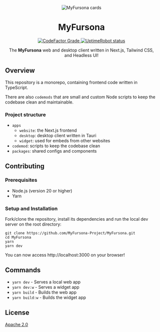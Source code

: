 <div align="center">
  <img alt="MyFursona cards" src="https://github.com/MyFursona-Project/MyFursona/assets/94678583/0cc5e73f-3197-4170-906b-30a64063569a">
</div>

<h1 align="center">MyFursona</h1>

<div align="center">
  <a href="https://www.codefactor.io/repository/github/MyFursona-Project/MyArtverse">
    <img alt="CodeFactor Grade" src="https://img.shields.io/codefactor/grade/github/MyFursona-Project/MyArtverse">
  </a>
  <a href="https://stats.uptimerobot.com/rlVXRfwrKz">
    <img alt="UptimeRobot status" src="https://img.shields.io/uptimerobot/status/m794028551-c8c7591f5785702785b52996">
  </a>
</div>

<p align="center">
  The <strong>MyFursona</strong> web and desktop client
  written in Next.js, Tailwind CSS, and Headless UI!
</p>

## Overview

This repository is a monorepo, containing frontend code written in TypeScript.

There are also `codemods` that are small and custom Node scripts to keep
the codebase clean and maintainable.

### Project structure

- `apps`
  - `website`: the Next.js frontend
  - `desktop`: desktop client written in Tauri
  - `widget`: used for embeds from other websites
- `codemod`: scripts to keep the codebase clean
- `packages`: shared configs and components

## Contributing

### Prerequisites

- Node.js (version 20 or higher)
- Yarn

### Setup and Installation

Fork/clone the repository, install its dependencies and run the local dev server
on the root directory:

```console
git clone https://github.com/MyFursona-Project/MyFursona.git
cd MyFursona
yarn
yarn dev
```

You can now access http://localhost:3000 on your browser!

## Commands

- `yarn dev` - Serves a local web app
- `yarn dev:w` - Serves a widget app
- `yarn build` - Builds the web app
- `yarn build:w` - Builds the widget app

## License

[Apache 2.0](/LICENSE)
